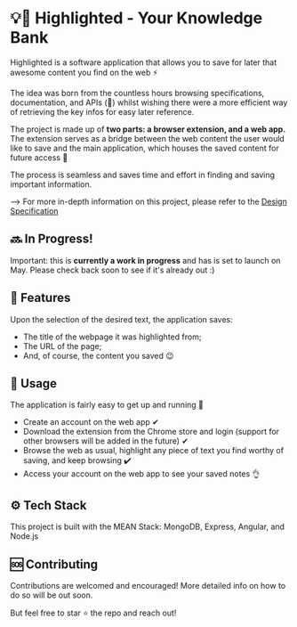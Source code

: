 # 💡📲 Highlighted - Your Knowledge Bank

Highlighted is a software application that allows you to save for later that awesome content you find on the web ⚡️

The idea was born from the countless hours browsing specifications, documentation, and APIs (🥵) whilst wishing there were a more efficient way of retrieving the key infos for easy later reference.

The project is made up of **two parts: a browser extension, and a web app.** The extension serves as a bridge between the web content the user would like to save and the main application, which houses the saved content for future access 🚀

The process is seamless and saves time and effort in finding and saving important information.

--> For more in-depth information on this project, please refer to the [Design Specification](https://github.com/felipegontijo/highlighted/wiki/Software-Design-Specification)

## 🔜 In Progress!

Important: this is **currently a work in progress** and has is set to launch on May. Please check back soon to see if it's already out :)

## 💯 Features

Upon the selection of the desired text, the application saves:

 - The title of the webpage it was highlighted from;
 - The URL of the page;
 - And, of course, the content you saved 😉

## 📲 Usage

The application is fairly easy to get up and running 🙌

 - Create an account on the web app ✔
 - Download the extension from the Chrome store and login (support for other browsers will be added in the future) ✔
 - Browse the web as usual, highlight any piece of text you find worthy of saving, and keep browsing ✔️
 - Access your account on the web app to see your saved notes 👌
 
## ⚙️ Tech Stack

This project is built with the MEAN Stack: MongoDB, Express, Angular, and Node.js

## 🆘 Contributing

Contributions are welcomed and encouraged! More detailed info on how to do so will be out soon.

But feel free to star ⭐️ the repo and reach out!
